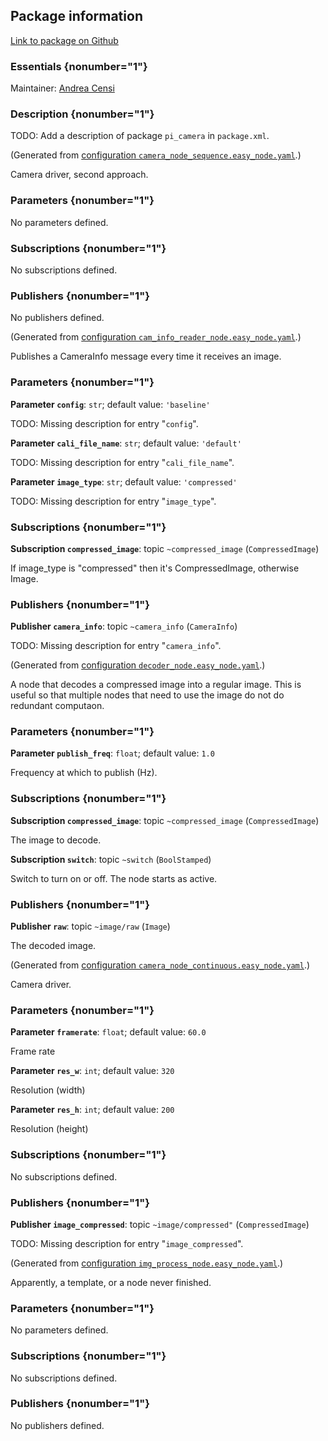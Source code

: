 <div id='pi_camera-autogenerated' markdown='1'>


<!-- do not edit this file, autogenerated -->

## Package information 

[Link to package on Github](github:org=duckietown,repo=Software,path=05-teleop/pi_camera,branch=master)

### Essentials {nonumber="1"}

Maintainer: [Andrea Censi](mailto:acensi@idsc.mavt.ethz.ch)

### Description {nonumber="1"}

TODO: Add a description of package `pi_camera` in `package.xml`.



</div>

<!-- file start -->

<div id='pi_camera-camera_node_sequence-autogenerated' markdown='1'>


<!-- do not edit this file, autogenerated -->

(Generated from [configuration `camera_node_sequence.easy_node.yaml`](github:org=duckietown,repo=Software,path=camera_node_sequence.easy_node.yaml,branch=master).)

Camera driver, second approach.

### Parameters {nonumber="1"}

No parameters defined.

### Subscriptions {nonumber="1"}

No subscriptions defined.

### Publishers {nonumber="1"}

No publishers defined.



</div><!-- file start -->

<div id='pi_camera-cam_info_reader_node-autogenerated' markdown='1'>


<!-- do not edit this file, autogenerated -->

(Generated from [configuration `cam_info_reader_node.easy_node.yaml`](github:org=duckietown,repo=Software,path=cam_info_reader_node.easy_node.yaml,branch=master).)

Publishes a CameraInfo message every time it receives an image.


### Parameters {nonumber="1"}

**Parameter `config`**: `str`; default value: `'baseline'`

TODO: Missing description for entry "`config`".

**Parameter `cali_file_name`**: `str`; default value: `'default'`

TODO: Missing description for entry "`cali_file_name`".

**Parameter `image_type`**: `str`; default value: `'compressed'`

TODO: Missing description for entry "`image_type`".

### Subscriptions {nonumber="1"}

**Subscription `compressed_image`**: topic `~compressed_image` (`CompressedImage`)

If image_type is "compressed" then it's CompressedImage, otherwise Image.

### Publishers {nonumber="1"}

**Publisher `camera_info`**: topic `~camera_info` (`CameraInfo`)

TODO: Missing description for entry "`camera_info`".



</div><!-- file start -->

<div id='pi_camera-decoder_node-autogenerated' markdown='1'>


<!-- do not edit this file, autogenerated -->

(Generated from [configuration `decoder_node.easy_node.yaml`](github:org=duckietown,repo=Software,path=decoder_node.easy_node.yaml,branch=master).)

A node that decodes a compressed image into a regular image. This is useful so that multiple nodes that need to use the image do not do redundant computaon.

### Parameters {nonumber="1"}

**Parameter `publish_freq`**: `float`; default value: `1.0`

Frequency at which to publish (Hz).

### Subscriptions {nonumber="1"}

**Subscription `compressed_image`**: topic `~compressed_image` (`CompressedImage`)

The image to decode.

**Subscription `switch`**: topic `~switch` (`BoolStamped`)

Switch to turn on or off. The node starts as active.

### Publishers {nonumber="1"}

**Publisher `raw`**: topic `~image/raw` (`Image`)

The decoded image.



</div><!-- file start -->

<div id='pi_camera-camera_node_continuous-autogenerated' markdown='1'>


<!-- do not edit this file, autogenerated -->

(Generated from [configuration `camera_node_continuous.easy_node.yaml`](github:org=duckietown,repo=Software,path=camera_node_continuous.easy_node.yaml,branch=master).)

Camera driver.

### Parameters {nonumber="1"}

**Parameter `framerate`**: `float`; default value: `60.0`

Frame rate

**Parameter `res_w`**: `int`; default value: `320`

Resolution (width)

**Parameter `res_h`**: `int`; default value: `200`

Resolution (height)

### Subscriptions {nonumber="1"}

No subscriptions defined.

### Publishers {nonumber="1"}

**Publisher `image_compressed`**: topic `~image/compressed"` (`CompressedImage`)

TODO: Missing description for entry "`image_compressed`".



</div><!-- file start -->

<div id='pi_camera-img_process_node-autogenerated' markdown='1'>


<!-- do not edit this file, autogenerated -->

(Generated from [configuration `img_process_node.easy_node.yaml`](github:org=duckietown,repo=Software,path=img_process_node.easy_node.yaml,branch=master).)

Apparently, a template, or a node never finished.


### Parameters {nonumber="1"}

No parameters defined.

### Subscriptions {nonumber="1"}

No subscriptions defined.

### Publishers {nonumber="1"}

No publishers defined.



</div>